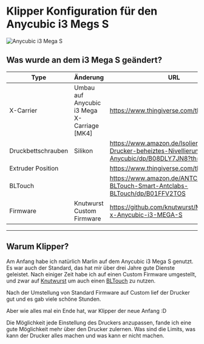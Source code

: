 # Klipper Konfiguration für den Anycubic i3 Megs S

![Anycubic i3 Mega S](https://github.com/MacVille/i3Mega-S-Klipper/blob/main/Images/IMG_9937.JPG)

## Was wurde an dem i3 Mega S geändert?

| Type                 | Änderung                                    | URL                                                                                           |
| -------------------- | ------------------------------------------- | --------------------------------------------------------------------------------------------- |
| X-Carrier            | Umbau auf Anycubic i3 Mega X-Carriage [MK4] | https://www.thingiverse.com/thing:3537449                                                     |
| Druckbettschrauben   | Silikon                                     | https://www.amazon.de/Isolierte-3D-Drucker-beheiztes-Nivellierung-Anycubic/dp/B08DLY7JN8?th=1 |
| Extruder Position    |                                             | https://www.thingiverse.com/thing:4753988                                                     |
| BLTouch |                                             | https://www.amazon.de/ANTCLABS-BLTouch-Smart-Antclabs-BLTouch/dp/B01FFV2TOS                   |
| Firmware             | Knutwurst Custom Firmware                                            |   https://github.com/knutwurst/Marlin-2-0-x-Anycubic-i3-MEGA-S                                                                                            |

---

## Warum Klipper?

Am Anfang habe ich natürlich Marlin auf dem Anycubic i3 Mega S genutzt.
Es war auch der Standard, das hat mir über drei Jahre gute Dienste geleistet.
Nach einiger Zeit habe ich auf einen Custom Firmware umgestellt, und zwar auf [Knutwurst](https://github.com/knutwurst/Marlin-2-0-x-Anycubic-i3-MEGA-S)
um auch einen [BLTouch](https://www.amazon.de/ANTCLABS-BLTouch-Smart-Antclabs-BLTouch/dp/B01FFV2TOS) zu nutzen.

Nach der Umstellung von Standard Firmware auf Custom lief der Drucker gut und es gab viele schöne Stunden.

Aber wie alles mal ein Ende hat, war Klipper der neue Anfang :D

Die Möglichkeit jede Einstellung des Druckers anzupassen, fande ich eine gute Möglichkeit mehr über den Drucker zulernen. Was sind die Limits, was kann der Drucker alles machen und was kann er nicht machen.




